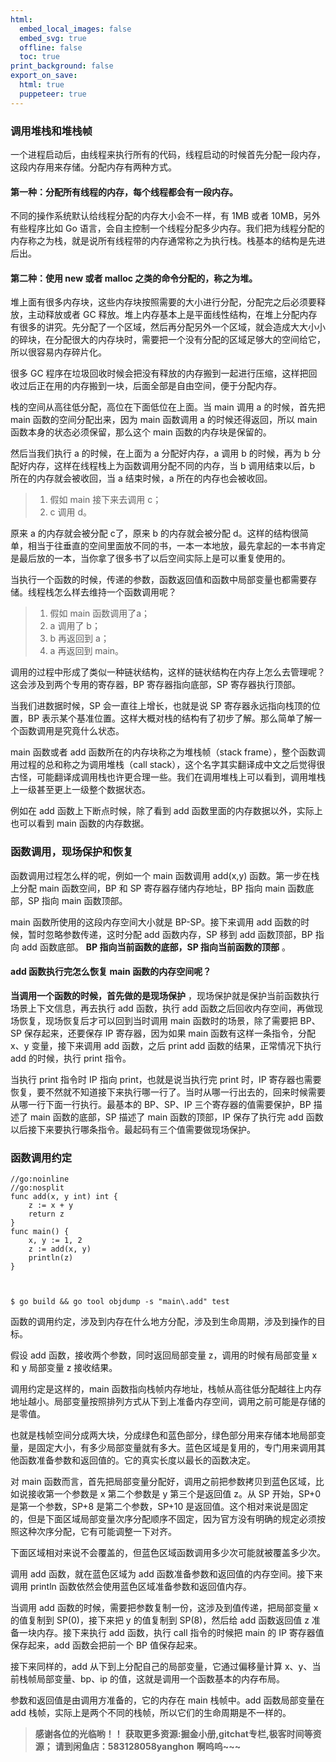 ```yaml
---
html:
  embed_local_images: false
  embed_svg: true
  offline: false
  toc: true
print_background: false
export_on_save:
  html: true
  puppeteer: true
---
```

### 调用堆栈和堆栈帧

一个进程启动后，由线程来执行所有的代码，线程启动的时候首先分配一段内存，这段内存用来存储。分配内存有两种方式。

#### 第一种：分配所有线程的内存，每个线程都会有一段内存。

不同的操作系统默认给线程分配的内存大小会不一样，有 1MB 或者 10MB，另外有些程序比如 Go
语言，会自主控制一个线程分配多少内存。我们把为线程分配的内存称之为栈，就是说所有线程带的内存通常称之为执行栈。栈基本的结构是先进后出。

#### 第二种：使用 new 或者 malloc 之类的命令分配的，称之为堆。

堆上面有很多内存块，这些内存块按照需要的大小进行分配，分配完之后必须要释放，主动释放或者 GC
释放。堆上内存基本上是平面线性结构，在堆上分配内存有很多的讲究。先分配了一个区域，然后再分配另外一个区域，就会造成大大小小的碎块，在分配很大的内存块时，需要把一个没有分配的区域足够大的空间给它，所以很容易内存碎片化。

很多 GC 程序在垃圾回收时候会把没有释放的内存搬到一起进行压缩，这样把回收过后正在用的内存搬到一块，后面全部是自由空间，便于分配内存。

栈的空间从高往低分配，高位在下面低位在上面。当 main 调用 a 的时候，首先把 main 函数的空间分配出来，因为 main 函数调用 a
的时候还得返回，所以 main 函数本身的状态必须保留，那么这个 main 函数的内存块是保留的。

然后当我们执行 a 的时候，在上面为 a 分配好内存，a 调用 b 的时候，再为 b 分配好内存，这样在线程栈上为函数调用分配不同的内存，当 b
调用结束以后，b 所在的内存就会被收回，当 a 结束时候，a 所在的内存也会被收回。

>   1. 假如 main 接下来去调用 c；
>   2. c 调用 d。
>

原来 a 的内存就会被分配 c了，原来 b 的内存就会被分配
d。这样的结构很简单，相当于往垂直的空间里面放不同的书，一本一本地放，最先拿起的一本书肯定是最后放的一本，当你拿了很多书了以后空间实际上是可以重复使用的。

当执行一个函数的时候，传递的参数，函数返回值和函数中局部变量也都需要存储。线程栈怎么样去维持一个函数调用呢？

>   1. 假如 main 函数调用了a；
>   2. a 调用了 b；
>   3. b 再返回到 a；
>   4. a 再返回到 main。
>

调用的过程中形成了类似一种链状结构，这样的链状结构在内存上怎么去管理呢？这会涉及到两个专用的寄存器，BP 寄存器指向底部，SP 寄存器执行顶部。

当我们进数据时候，SP 会一直往上增长，也就是说 SP 寄存器永远指向栈顶的位置，BP
表示某个基准位置。这样大概对栈的结构有了初步了解。那么简单了解一个函数调用是究竟什么状态。

main 函数或者 add 函数所在的内存块称之为堆栈帧（stack frame），整个函数调用过程的总和称之为调用堆栈（call
stack），这个名字其实翻译成中文之后觉得很古怪，可能翻译成调用栈也许更合理一些。我们在调用堆栈上可以看到，调用堆栈上一级甚至更上一级整个数据状态。

例如在 add 函数上下断点时候，除了看到 add 函数里面的内存数据以外，实际上也可以看到 main 函数的内存数据。

### 函数调用，现场保护和恢复

函数调用过程怎么样的呢，例如一个 main 函数调用 add(x,y) 函数。第一步在栈上分配 main 函数空间，BP 和 SP 寄存器存储内存地址，BP
指向 main 函数底部，SP 指向 main 函数顶部。

main 函数所使用的这段内存空间大小就是 BP-SP。接下来调用 add 函数的时候，暂时忽略参数传递，这时分配 add 函数内存，SP 移到 add
函数顶部，BP 指向 add 函数底部。 **BP 指向当前函数的底部，SP 指向当前函数的顶部** 。

#### add 函数执行完怎么恢复 main 函数的内存空间呢？

**当调用一个函数的时候，首先做的是现场保护** ，现场保护就是保护当前函数执行场景上下文信息，再去执行 add 函数，执行 add
函数之后回收内存空间，再做现场恢复，现场恢复后才可以回到当时调用 main 函数时的场景，除了需要把 BP、SP 保存起来，还要保存 IP 寄存器，因为如果
main 函数有这样一条指令，分配 x、y 变量，接下来调用 add 函数，之后 print add 函数的结果，正常情况下执行 add 的时候，执行
print 指令。

当执行 print 指令时 IP 指向 print，也就是说当执行完 print 时，IP
寄存器也需要恢复，要不然就不知道接下来执行哪一行了。当时从哪一行出去的，回来时候需要从哪一行下面一行执行。最基本的 BP、SP、IP
三个寄存器的值需要保护，BP 描述了 main 函数的底部，SP 描述了 main 函数的顶部，IP 保存了执行完 add
函数以后接下来要执行哪条指令。最起码有三个值需要做现场保护。

### 函数调用约定

    
    
    //go:noinline
    //go:nosplit
    func add(x, y int) int {
        z := x + y
        return z
    }
    func main() {
        x, y := 1, 2
        z := add(x, y)
        println(z)
    }
    
    
    
    $ go build && go tool objdump -s "main\.add" test
    

函数的调用约定，涉及到内存在什么地方分配，涉及到生命周期，涉及到操作的目标。

假设 add 函数，接收两个参数，同时返回局部变量 z，调用的时候有局部变量 x 和 y 局部变量 z 接收结果。

调用约定是这样的，main 函数指向栈帧内存地址，栈帧从高往低分配越往上内存地址越小。局部变量按照排列方式从下到上准备内存空间，调用之前可能是存储的是零值。

也就是栈帧空间分成两大块，分成绿色和蓝色部分，绿色部分用来存储本地局部变量，是固定大小，有多少局部变量就有多大。蓝色区域是复用的，专门用来调用其他函数准备参数和返回值的。它的真实长度以最长的函数决定。

对 main 函数而言，首先把局部变量分配好，调用之前把参数拷贝到蓝色区域，比如说接收第一个参数是 x 第二个参数是 y 第三个是返回值 z。从 SP
开始，SP+0 是第一个参数，SP+8 是第二个参数，SP+10
是返回值。这个相对来说是固定的，但是下面区域局部变量次序分配顺序不固定，因为官方没有明确的规定必须按照这种次序分配，它有可能调整一下对齐。

下面区域相对来说不会覆盖的，但蓝色区域函数调用多少次可能就被覆盖多少次。

调用 add 函数，就在蓝色区域为 add 函数准备参数和返回值的内存空间。接下来调用 println 函数依然会使用蓝色区域准备参数和返回值内存。

当调用 add 函数的时候，需要把参数复制一份，这涉及到值传递，把局部变量 x 的值复制到 SP(0)，接下来把 y 的值复制到 SP(8)，然后给 add
函数返回值 z 准备一块内存。接下来执行 add 函数，执行 call 指令的时候把 main 的 IP 寄存器值保存起来，add 函数会把前一个 BP
值保存起来。

接下来同样的，add 从下到上分配自己的局部变量，它通过偏移量计算 x、y、当前栈帧局部变量、bp、ip 的值，这就是调用一个函数基本的内存布局。

参数和返回值是由调用方准备的，它的内存在 main 栈帧中。add 函数局部变量在 add 栈帧，实际上是两个不同的栈帧，所以它们的生命周期是不一样的。

> **感谢各位的光临哟！！**
> **获取更多资源:掘金小册,gitchat专栏,极客时间等资源；**
> **请到闲鱼店：583128058yanghon**
> **啊呜呜~~~**